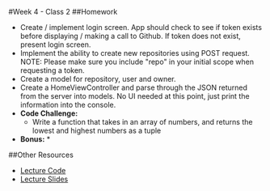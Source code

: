#Week 4 - Class 2
##Homework
* Create / implement login screen. App should check to see if token exists before displaying / making a call to Github. If token does not exist, present login screen.
* Implement the ability to create new repositories using POST request. NOTE: Please make sure you include "repo" in your initial scope when requesting a token.
* Create a model for repository, user and owner.
* Create a HomeViewController and parse through the JSON returned from the server into models. No UI needed at this point, just print the information into the console.
* **Code Challenge:** 
	* Write a function that takes in an array of numbers, and returns the lowest and highest numbers as a tuple
* **Bonus:**
	* 

##Other Resources
* [Lecture Code](lecture-code/)
* [Lecture Slides](lecture-slides/)
